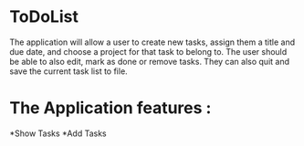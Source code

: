 # ToDoList
The application will allow a user to create new tasks, assign them a title and due date, 
and choose a project for that task to belong to. The user should be able to also edit, mark as done or remove tasks. 
They can also quit and save the current task list to file.

# The Application features :
*Show Tasks 
*Add Tasks
